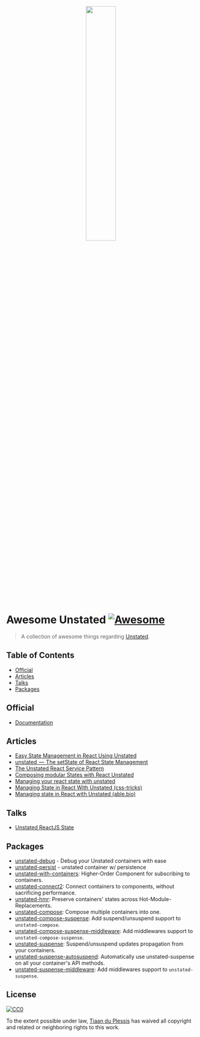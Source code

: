 <div align="center">
    <img src="https://raw.githubusercontent.com/thejameskyle/unstated/master/logo.png" width="40%">
</div>
<br>

# Awesome Unstated [![Awesome](https://awesome.re/badge-flat.svg)](https://awesome.re)

> A collection of awesome things regarding [Unstated](https://github.com/jamiebuilds/unstated).

## Table of Contents

* [Official](#official)
* [Articles](#articles)
* [Talks](#talks)
* [Packages](#packages)

## Official

* [Documentation](https://github.com/jamiebuilds/unstated)

## Articles

* [Easy State Management in React Using Unstated](https://alligator.io/react/unstated/)
* [unstated  —  The setState of React State Management](https://medium.com/react-native-training/unstated-the-setstate-of-react-state-management-8ce47b240e6d)
* [The Unstated React Service Pattern](https://itnext.io/the-unstated-react-service-pattern-786ea6168d1d)
* [Composing modular States with React Unstated](https://medium.com/bit-pharma/composing-modular-states-with-react-unstated-2b951ec484b5)
* [Managing your react state with unstated](https://medium.com/@ahmedtarek_32/managing-your-react-state-with-unstated-9c408ff687d4)
* [Managing State in React With Unstated (css-tricks)](https://css-tricks.com/managing-state-in-react-with-unstated/)
* [Managing state in React with Unstated (able.bio)](https://able.bio/drenther/managing-state-in-react-with-unstated--35akdue)

## Talks

* [Unstated ReactJS State](https://youtu.be/y71PDFwSVUA)

## Packages

* [unstated-debug](https://github.com/sindresorhus/unstated-debug) - Debug your Unstated containers with ease
* [unstated-persist](https://github.com/rt2zz/unstated-persist) - unstated container w/ persistence
* [unstated-with-containers](https://github.com/fabiospampinato/unstated-with-containers): Higher-Order Component for subscribing to containers.
* [unstated-connect2](https://github.com/fabiospampinato/unstated-connect2): Connect containers to components, without sacrificing performance.
* [unstated-hmr](https://github.com/fabiospampinato/unstated-hmr): Preserve containers' states across Hot-Module-Replacements.
* [unstated-compose](https://github.com/fabiospampinato/unstated-compose): Compose multiple containers into one.
* [unstated-compose-suspense](https://github.com/fabiospampinato/unstated-compose-suspense): Add suspend/unsuspend support to `unstated-compose`.
* [unstated-compose-suspense-middleware](https://github.com/fabiospampinato/unstated-compose-suspense-middleware): Add middlewares support to `unstated-compose-suspense`.
* [unstated-suspense](https://github.com/fabiospampinato/unstated-suspense): Suspend/unsuspend updates propagation from your containers.
* [unstated-suspense-autosuspend](https://github.com/fabiospampinato/unstated-suspense-autosuspend): Automatically use unstated-suspense on all your container's API methods.
* [unstated-suspense-middleware](https://github.com/fabiospampinato/unstated-suspense-middleware): Add middlewares support to `unstated-suspense`.

## License

[![CC0](http://mirrors.creativecommons.org/presskit/buttons/88x31/svg/cc-zero.svg)](https://creativecommons.org/publicdomain/zero/1.0/)

To the extent possible under law, [Tiaan du Plessis](https://github.com/tiaanduplessis) has waived all copyright and related or neighboring rights to this work.
